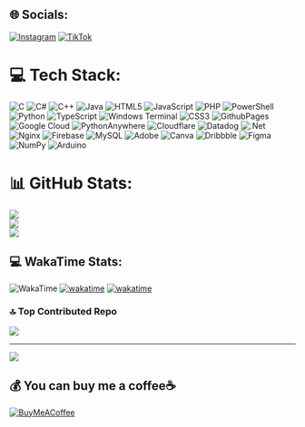 
## 🌐 Socials:
[![Instagram](https://img.shields.io/badge/Instagram-%23E4405F.svg?logo=Instagram&logoColor=white)](https://instagram.com/f1lm_w8) [![TikTok](https://img.shields.io/badge/TikTok-%23000000.svg?logo=TikTok&logoColor=white)](https://tiktok.com/@FilmW8) 

# 💻 Tech Stack:
![C](https://img.shields.io/badge/c-%2300599C.svg?style=flat&logo=c&logoColor=white) ![C#](https://img.shields.io/badge/c%23-%23239120.svg?style=flat&logo=csharp&logoColor=white) ![C++](https://img.shields.io/badge/c++-%2300599C.svg?style=flat&logo=c%2B%2B&logoColor=white) ![Java](https://img.shields.io/badge/java-%23ED8B00.svg?style=flat&logo=openjdk&logoColor=white) ![HTML5](https://img.shields.io/badge/html5-%23E34F26.svg?style=flat&logo=html5&logoColor=white) ![JavaScript](https://img.shields.io/badge/javascript-%23323330.svg?style=flat&logo=javascript&logoColor=%23F7DF1E) ![PHP](https://img.shields.io/badge/php-%23777BB4.svg?style=flat&logo=php&logoColor=white) ![PowerShell](https://img.shields.io/badge/PowerShell-%235391FE.svg?style=flat&logo=powershell&logoColor=white) ![Python](https://img.shields.io/badge/python-3670A0?style=flat&logo=python&logoColor=ffdd54) ![TypeScript](https://img.shields.io/badge/typescript-%23007ACC.svg?style=flat&logo=typescript&logoColor=white) ![Windows Terminal](https://img.shields.io/badge/Windows%20Terminal-%234D4D4D.svg?style=flat&logo=windows-terminal&logoColor=white) ![CSS3](https://img.shields.io/badge/css3-%231572B6.svg?style=flat&logo=css3&logoColor=white) ![GithubPages](https://img.shields.io/badge/github%20pages-121013?style=flat&logo=github&logoColor=white) ![Google Cloud](https://img.shields.io/badge/GoogleCloud-%234285F4.svg?style=flat&logo=google-cloud&logoColor=white) ![PythonAnywhere](https://img.shields.io/badge/pythonanywhere-%232F9FD7.svg?style=flat&logo=pythonanywhere&logoColor=151515) ![Cloudflare](https://img.shields.io/badge/Cloudflare-F38020?style=flat&logo=Cloudflare&logoColor=white) ![Datadog](https://img.shields.io/badge/datadog-%23632CA6.svg?style=flat&logo=datadog&logoColor=white) ![.Net](https://img.shields.io/badge/.NET-5C2D91?style=flat&logo=.net&logoColor=white) ![Nginx](https://img.shields.io/badge/nginx-%23009639.svg?style=flat&logo=nginx&logoColor=white) ![Firebase](https://img.shields.io/badge/firebase-a08021?style=flat&logo=firebase&logoColor=ffcd34) ![MySQL](https://img.shields.io/badge/mysql-4479A1.svg?style=flat&logo=mysql&logoColor=white) ![Adobe](https://img.shields.io/badge/adobe-%23FF0000.svg?style=flat&logo=adobe&logoColor=white) ![Canva](https://img.shields.io/badge/Canva-%2300C4CC.svg?style=flat&logo=Canva&logoColor=white) ![Dribbble](https://img.shields.io/badge/Dribbble-EA4C89?style=flat&logo=dribbble&logoColor=white) ![Figma](https://img.shields.io/badge/figma-%23F24E1E.svg?style=flat&logo=figma&logoColor=white) ![NumPy](https://img.shields.io/badge/numpy-%23013243.svg?style=flat&logo=numpy&logoColor=white) ![Arduino](https://img.shields.io/badge/-Arduino-00979D?style=flat&logo=Arduino&logoColor=white)
# 📊 GitHub Stats:
![](https://github-readme-stats.vercel.app/api?username=NongFilmW8&theme=shadow_green&hide_border=false&include_all_commits=true&count_private=false)<br/>
![](https://github-readme-streak-stats.herokuapp.com/?user=NongFilmW8&theme=shadow_green&hide_border=false)<br/>
![](https://github-readme-stats.vercel.app/api/top-langs/?username=NongFilmW8&theme=shadow_green&hide_border=false&include_all_commits=true&count_private=false&layout=compact)
## 💻 WakaTime Stats:
![WakaTime](https://wakatime.com/badge/user/bb3bef44-3c26-4fcb-a74d-c4ffd75174d7.svg)
[![wakatime](https://wakatime.com/badge/github/NongFilmW8/WebSiteProject.svg)](https://wakatime.com/badge/github/NongFilmW8/WebSiteProject)
[![wakatime](https://wakatime.com/badge/github/NongFilmW8/nongmoodeng.svg)](https://wakatime.com/badge/github/NongFilmW8/nongmoodeng)

### 🔝 Top Contributed Repo
![](https://github-contributor-stats.vercel.app/api?username=NongFilmW8&limit=5&theme=dark&combine_all_yearly_contributions=true)

---
[![](https://visitcount.itsvg.in/api?id=NongFilmW8&icon=2&color=3)](https://visitcount.itsvg.in)

  ## 💰 You can buy me a coffee☕
  [![BuyMeACoffee](https://img.shields.io/badge/Buy%20Me%20a%20Coffee-ffdd00?style=for-the-badge&logo=buy-me-a-coffee&logoColor=black)](https://buymeacoffee.com/NongFilmw8) 

  
